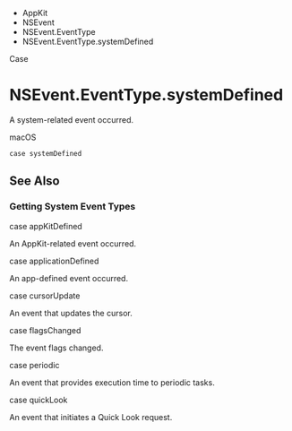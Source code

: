 

- AppKit
- NSEvent
- NSEvent.EventType
-  NSEvent.EventType.systemDefined 

Case

# NSEvent.EventType.systemDefined

A system-related event occurred.

macOS

``` source
case systemDefined
```

## See Also

### Getting System Event Types

case appKitDefined

An AppKit-related event occurred.

case applicationDefined

An app-defined event occurred.

case cursorUpdate

An event that updates the cursor.

case flagsChanged

The event flags changed.

case periodic

An event that provides execution time to periodic tasks.

case quickLook

An event that initiates a Quick Look request.

